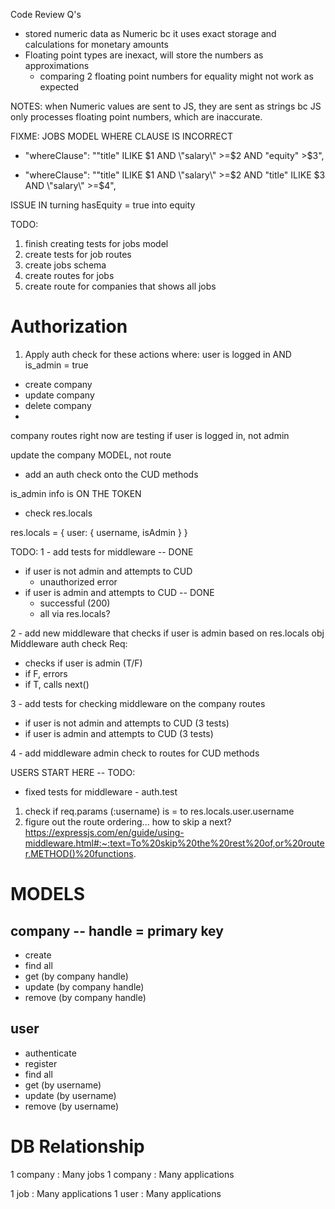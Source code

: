 Code Review Q's
- stored numeric data as Numeric bc it uses exact storage and calculations for monetary amounts
- Floating point types are inexact, will store the numbers as approximations
    - comparing 2 floating point numbers for equality might not work as expected

NOTES: when Numeric values are sent to JS, they are sent as strings
bc JS only processes floating point numbers, which are inaccurate.

FIXME: JOBS MODEL WHERE CLAUSE IS INCORRECT

-   "whereClause": "\"title\" ILIKE $1 AND \"salary\" >=$2 AND \"equity\" >$3",
+   "whereClause": "\"title\" ILIKE $1 AND \"salary\" >=$2 AND \"title\" ILIKE $3 AND \"salary\" >=$4",

ISSUE IN turning hasEquity = true into equity

TODO:
1. finish creating tests for jobs model
2. create tests for job routes
3. create jobs schema
4. create routes for jobs
5. create route for companies that shows all jobs




# Authorization

1. Apply auth check for these actions where:
        user is logged in AND is_admin = true
- create company
- update company
- delete company
-


company routes right now are testing if user is logged in, not admin

update the company MODEL, not route
- add an auth check onto the CUD methods

is_admin info is ON THE TOKEN
- check res.locals

res.locals =
    { user: {
            username,
            isAdmin
        }
    }


TODO:
1 - add tests for middleware -- DONE
- if user is not admin and attempts to CUD
    - unauthorized error
- if user is admin and attempts to CUD -- DONE
    - successful (200)
    - all via res.locals?

2 - add new middleware that checks if user is admin based on res.locals obj
Middleware auth check Req:
- checks if user is admin (T/F)
- if F, errors
- if T, calls next()

3 - add tests for checking middleware on the company routes
- if user is not admin and attempts to CUD (3 tests)
- if user is admin and attempts to CUD (3 tests)

4 - add middleware admin check to routes for CUD methods


USERS
START HERE -- TODO:
- fixed tests for middleware - auth.test



1. check if req.params (:username) is = to res.locals.user.username
2. figure out the route ordering... how to skip a next?
https://expressjs.com/en/guide/using-middleware.html#:~:text=To%20skip%20the%20rest%20of,or%20router.METHOD()%20functions.





# MODELS

## company -- handle = primary key
- create
- find all
- get (by company handle)
- update (by company handle)
- remove (by company handle)

## user
- authenticate
- register
- find all
- get (by username)
- update (by username)
- remove (by username)


# DB Relationship

1 company : Many jobs
    1 company : Many applications


1 job : Many applications
1 user : Many applications


